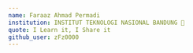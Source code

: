 ```yaml
---
name: Faraaz Ahmad Permadi
institution: INSTITUT TEKNOLOGI NASIONAL BANDUNG 🚩
quote: I Learn it, I Share it
github_user: zFz0000
---
```

